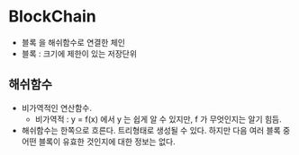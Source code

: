 # BlockChain

- 블록 을 해쉬함수로 연결한 체인
- 블록 : 크기에 제한이 있는 저장단위

## 해쉬함수

- 비가역적인 연산함수.
  - 비가역적 : y = f(x) 에서 y 는 쉽게 알 수 있지만, f 가 무엇인지는 알기 힘듬.
- 해쉬함수는 한쪽으로 흐른다. 트리형태로 생성될 수 있다. 하지만 다음 여러 블록 중 어떤 블록이 유효한 것인지에 대한 정보는 없다.
